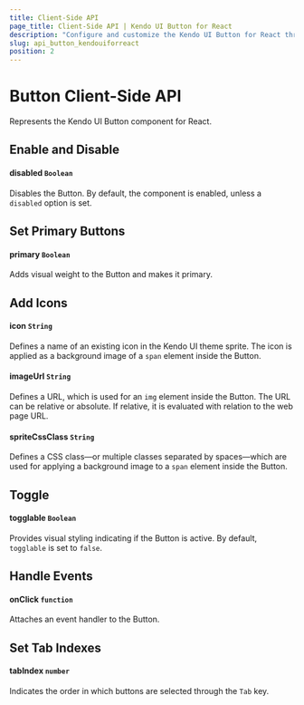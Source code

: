```yaml
---
title: Client-Side API
page_title: Client-Side API | Kendo UI Button for React
description: "Configure and customize the Kendo UI Button for React through its client-side API reference."
slug: api_button_kendouiforreact
position: 2
---
```


# Button Client-Side API

Represents the Kendo UI Button component for React.

## Enable and Disable

#### disabled `Boolean`

Disables the Button. By default, the component is enabled, unless a `disabled` option is set.

## Set Primary Buttons

#### primary `Boolean`

Adds visual weight to the Button and makes it primary.

## Add Icons

#### icon `String`

Defines a name of an existing icon in the Kendo UI theme sprite. The icon is applied as a background image of a `span` element inside the Button.

#### imageUrl `String`

Defines a URL, which is used for an `img` element inside the Button. The URL can be relative or absolute. If relative, it is evaluated with relation to the web page URL.

#### spriteCssClass `String`

Defines a CSS class&mdash;or multiple classes separated by spaces&mdash;which are used for applying a background image to a `span` element inside the Button.

## Toggle

#### togglable `Boolean`

Provides visual styling indicating if the Button is active. By default, `togglable` is set to `false`.

## Handle Events

#### onClick `function`

Attaches an event handler to the Button.

## Set Tab Indexes

#### tabIndex `number`

Indicates the order in which buttons are selected through the `Tab` key.
